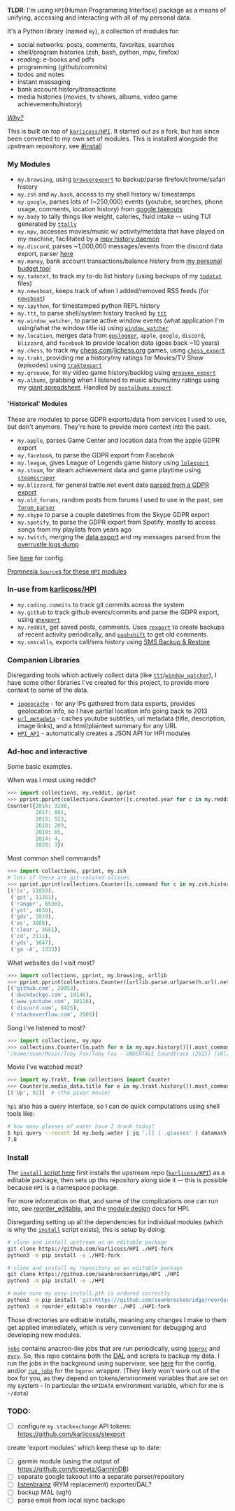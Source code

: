 **TLDR**: I'm using `HPI`(Human Programming Interface) package as a means of unifying, accessing and interacting with all of my personal data.

It's a Python library (named `my`), a collection of modules for:

- social networks: posts, comments, favorites, searches
- shell/program histories (zsh, bash, python, mpv, firefox)
- reading: e-books and pdfs
- programming (github/commits)
- todos and notes
- instant messaging
- bank account history/transactions
- media histories (movies, tv shows, albums, video game achievements/history)

[_Why?_](https://github.com/karlicoss/HPI#why)

This is built on top of [`karlicoss/HPI`](https://github.com/karlicoss/HPI). It started out as a fork, but has since been converted to my own set of modules. This is installed alongside the upstream repository, see [#install](#install)

### My Modules

- `my.browsing`, using [`browserexport`](https://github.com/seanbreckenridge/browserexport) to backup/parse firefox/chrome/safari history
- `my.zsh` and `my.bash`, access to my shell history w/ timestamps
- `my.google`, parses lots of (~250,000) events (youtube, searches, phone usage, comments, location history) from [google takeouts](https://takeout.google.com/)
- `my.body` to tally things like weight, calories, fluid intake -- using TUI generated by [`ttally`](https://github.com/seanbreckenridge/ttally)
- `my.mpv`, accesses movies/music w/ activity/metdata that have played on my machine, facilitated by a [mpv history daemon](https://github.com/seanbreckenridge/mpv-history-daemon)
- `my.discord`, parses ~1,000,000 messages/events from the discord data export, parser [here](https://github.com/seanbreckenridge/discord_data)
- `my.money`, bank account transactions/balance history from [my personal budget tool](https://github.com/seanbreckenridge/mint)
- `my.todotxt`, to track my to-do list history (using backups of my [`todotxt`](http://todotxt.org/) files)
- `my.newsboat`, keeps track of when I added/removed RSS feeds (for [`newsboat`](https://newsboat.org/))
- `my.ipython`, for timestamped python REPL history
- `my.ttt`, to parse shell/system history tracked by [`ttt`](https://github.com/seanbreckenridge/ttt)
- `my.window_watcher`, to parse active window events (what application I'm using/what the window title is) using [`window_watcher`](https://github.com/seanbreckenridge/aw-watcher-window)
- `my.location`, merges data from [`gpslogger`](https://github.com/mendhak/gpslogger), `apple`, `google`, `discord`, `blizzard`, and `facebook` to provide location data (goes back ~10 years)
- `my.chess`, to track my [chess.com](https://www.chess.com)/[lichess.org](https://lichess.org/) games, using [`chess_export`](https://github.com/seanbreckenridge/chess_export)
- `my.trakt`, providing me a history/my ratings for Movies/TV Show (episodes) using [`traktexport`](https://github.com/seanbreckenridge/traktexport)
- `my.grouvee`, for my video game history/backlog using [`grouvee_export`](https://github.com/seanbreckenridge/grouvee_export)
- `my.albums`, grabbing when I listened to music albums/my ratings using my [giant spreadsheet](https://sean.fish/s/albums). Handled by [`nextalbums export`](https://github.com/seanbreckenridge/albums)

#### 'Historical' Modules

These are modules to parse GDPR exports/data from services I used to use, but don't anymore. They're here to provide more context into the past.

- `my.apple`, parses Game Center and location data from the apple GDPR export
- `my.facebook`, to parse the GDPR export from Facebook
- `my.league`, gives League of Legends game history using [`lolexport`](https://github.com/seanbreckenridge/lolexport)
- `my.steam`, for steam achievement data and game playtime using [`steamscraper`](https://github.com/seanbreckenridge/steamscraper)
- `my.blizzard`, for general battle.net event data [parsed from a GDPR export](https://github.com/seanbreckenridge/blizzard_gdpr_parser)
- `my.old_forums`, random posts from forums I used to use in the past, see [`forum_parser`](https://github.com/seanbreckenridge/forum_parser)
- `my.skype` to parse a couple datetimes from the Skype GDPR export
- `my.spotify`, to parse the GDPR export from Spotify, mostly to access songs from my playlists from years ago
- `my.twitch`, merging the [data export](https://www.twitch.tv/p/en/legal/privacy-choices/#user-privacy-requests) and my messages parsed from the [overrustle logs dump](https://github.com/seanbreckenridge/overrustle_parser)

See [here](https://github.com/seanbreckenridge/dotfiles/blob/master/.config/my/my/config/__init__.py) for config.

[Promnesia `Source`s for these `HPI` modules](https://github.com/seanbreckenridge/promnesia)

### In-use from [karlicoss/HPI](https://github.com/karlicoss/HPI)

- `my.coding.commits` to track git commits across the system
- `my.github` to track github events/commits and parse the GDPR export, using [`ghexport`](https://github.com/karlicoss/ghexport)
- `my.reddit`, get saved posts, comments. Uses [`rexport`](https://github.com/karlicoss/rexport) to create backups of recent activity periodically, and [`pushshift`](https://github.com/seanbreckenridge/pushshift_comment_export) to get old comments.
- `my.smscalls`, exports call/sms history using [SMS Backup & Restore](https://play.google.com/store/apps/details?id=com.riteshsahu.SMSBackupRestore&hl=en_US)

### Companion Libraries

Disregarding tools which actively collect data (like [`ttt`](https://github.com/seanbreckenridge/ttt)/[`window_watcher`](https://github.com/seanbreckenridge/aw-watcher-window)), I have some other libraries I've created for this project, to provide more context to some of the data.

- [`ipgeocache`](https://github.com/seanbreckenridge/ipgeocache) - for any IPs gathered from data exports, provides geolocation info, so I have partial location info going back to 2013
- [`url_metadata`](https://github.com/seanbreckenridge/url_metadata) - caches youtube subtitles, url metadata (title, description, image links), and a html/plaintext summary for any URL
- [`HPI_API`](https://github.com/seanbreckenridge/HPI_API) - automatically creates a JSON API for HPI modules

### Ad-hoc and interactive

Some basic examples.

When was I most using reddit?

```python
>>> import collections, my.reddit, pprint
>>> pprint.pprint(collections.Counter([c.created.year for c in my.reddit.comments()]))
Counter({2016: 3288,
         2017: 801,
         2015: 523,
         2018: 209,
         2019: 65,
         2014: 4,
         2020: 3})
```

Most common shell commands?

```python
>>> import collections, pprint, my.zsh
# lots of these are git-related aliases
>>> pprint.pprint(collections.Counter([c.command for c in my.zsh.history()]).most_common(10))
[('ls', 51059),
 ('gst', 11361),
 ('ranger', 6530),
 ('yst', 4630),
 ('gds', 3919),
 ('ec', 3808),
 ('clear', 3651),
 ('cd', 2111),
 ('yds', 1647),
 ('ga -A', 1333)]
```

What websites do I visit most?

```python
>>> import collections, pprint, my.browsing, urllib
>>> pprint.pprint(collections.Counter([urllib.parse.urlparse(h.url).netloc for h in my.browsing.history()]).most_common(5))
[('github.com', 20953),
 ('duckduckgo.com', 10146),
 ('www.youtube.com', 10126),
 ('discord.com', 8425),
 ('stackoverflow.com', 2906)]
```

Song I've listened to most?

```python
>>> import collections, my.mpv
>>> collections.Counter([m.path for m in my.mpv.history()]).most_common(1)[0][0]
'/home/sean/Music/Toby Fox/Toby Fox - UNDERTALE Soundtrack (2015) [V0]/085 - Fallen Down (Reprise).mp3'
```

Movie I've watched most?

```python
>>> import my.trakt, from collections import Counter
>>> Counter(e.media_data.title for e in my.trakt.history()).most_common(1)
[('Up', 92)]  # (the pixar movie)
```

`hpi` also has a query interface, so I can do quick computations using shell tools like:

```bash
# how many glasses of water have I drank today?
$ hpi query --recent 1d my.body.water | jq '.[] | .glasses' | datamash sum 1
7.8
```

### Install

The [`install` script here](https://github.com/seanbreckenridge/HPI/blob/a6495ade62efb21e61830865d8221bf3669ad0fd/install#L60) first installs the upstream repo ([`karlicoss/HPI`](https://github.com/karlicoss/HPI)) as a editable package, then sets up this repository along side it -- this is possible because `HPI` is a namespace package.

For more information on that, and some of the complications one can run into, see [reorder_editable](https://github.com/seanbreckenridge/reorder_editable#editable-namespace-packages), and the [module design](https://github.com/karlicoss/HPI/blob/master/doc/MODULE_DESIGN.org#adding-new-modules) docs for HPI.

Disregarding setting up all the dependencies for individual modules (which is why the [`install`](install) script exists), this is setup by doing:

```bash
# clone and install upstream as an editable package
git clone https://github.com/karlicoss/HPI ./HPI-fork
python3 -m pip install -e ./HPI-fork

# clone and install my repository as an editable package
git clone https://github.com/seanbreckenridge/HPI ./HPI
python3 -m pip install -e ./HPI

# make sure my easy-install.pth is ordered correctly
python3 -m pip install 'git+https://github.com/seanbreckenridge/reorder_editable'
python3 -m reorder_editable reorder ./HPI ./HPI-fork
```

Those directories are editable installs, meaning any changes I make to them get applied immediately, which is very convenient for debugging and developing new modules.

[`jobs`](./jobs) contains anacron-like jobs that are run periodically, using [`bgproc`](https://github.com/seanbreckenridge/bgproc) and [`evry`](https://github.com/seanbreckenridge/evry). So, this repo contains both the [DAL](https://beepb00p.xyz/exports.html#dal) and scripts to backup my data. I run the jobs in the background using supervisor, see [here](https://github.com/seanbreckenridge/dotfiles/tree/master/.local/scripts/supervisor) for the config, and/or [`run_jobs`](https://github.com/seanbreckenridge/dotfiles/blob/master/.local/scripts/supervisor/run_jobs) for the `bgproc` wrapper. (They likely won't work out of the box for you, as they depend on tokens/environment variables that are set on my system - In particular the `HPIDATA` environment variable, which for me is `~/data`)

### TODO:

- [ ] configure `my.stackexchange` API tokens: https://github.com/karlicoss/stexport

create 'export modules' which keep these up to date:

- [ ] garmin module (using the output of https://github.com/tcgoetz/GarminDB)
- [ ] separate google takeout into a separate parser/repository
- [ ] [listenbrainz](https://listenbrainz.org/) (RYM replacement) exporter/DAL?
- [ ] backup MAL (ugh)
- [ ] parse email from local isync backups
